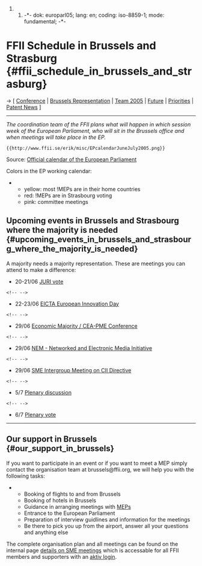 1.  1.  -\*- dok: europarl05; lang: en; coding: iso-8859-1; mode:
        fundamental; -\*-

# FFII Schedule in Brussels and Strasburg {#ffii_schedule_in_brussels_and_strasburg}

-\> \[ [ Conference](Konf0506En "wikilink") \| [ Brussels
Representation](BruRepEn "wikilink") \| [ Team
2005](Team05En "wikilink") \| [ Future](SwpatFuturEn "wikilink") \| [
Priorities](FfiiprojPriorEn "wikilink") \| [ Patent
News](SwpatcninoEn "wikilink") \]

------------------------------------------------------------------------

*The coordination team of the FFII plans what will happen in which
session week of the European Parliament, who will sit in the Brussels
office and when meetings will take place in the EP.*

```{=mediawiki}
{{http://www.ffii.se/erik/misc/EPcalendarJuneJuly2005.png}}
```
Source: [Official calendar of the European
Parliament](http://www.europarl.eu.int/plenary/cal2005_en.pdf "wikilink")

Colors in the EP working calendar:

-   -   yellow: most !MEPs are in their home countries
    -   red: !MEPs are in Strasbourg voting
    -   pink: committee meetings

## Upcoming events in Brussels and Strasbourg where the majority is needed {#upcoming_events_in_brussels_and_strasbourg_where_the_majority_is_needed}

A majority needs a majority representation. These are meetings you can
attend to make a difference:

-   20-21/06 [JURI vote](http://wiki.ffii.org/?Plen05En "wikilink")

```{=html}
<!-- -->
```
-   22-23/06 [EICTA European Innovation
    Day](http://wiki.ffii.org/Eicta050622En "wikilink")

```{=html}
<!-- -->
```
-   29/06 [Economic Majority / CEA-PME
    Conference](http://www.economic-majority.com/konf050629/ "wikilink")

```{=html}
<!-- -->
```
-   29/06 [NEM - Networked and Electronic Media
    Initiative](http://wiki.ffii.org/NEM050629En "wikilink")

```{=html}
<!-- -->
```
-   29/06 [SME Intergroup Meeting on CII
    Directive](http://wiki.ffii.org/Intergroup050629En "wikilink")

```{=html}
<!-- -->
```
-   5/7 [ Plenary discussion](Plen05En "wikilink")

```{=html}
<!-- -->
```
-   6/7 [ Plenary vote](Plen05En "wikilink")

------------------------------------------------------------------------

## Our support in Brussels {#our_support_in_brussels}

If you want to participate in an event or if you want to meet a MEP
simply contact the organisation team at brussels\@ffii.org, we will help
you with the following tasks:

-   -   Booking of flights to and from Brussels
    -   Booking of hotels in Brussels
    -   Guidance in arranging meetings with [MEPs](MEPs "wikilink")
    -   Entrance to the European Parliament
    -   Preparation of interview guidlines and information for the
        meetings
    -   Be there to pick you up from the airport, answer all your
        questions and anything else

The complete organisation plan and all meetings can be found on the
internal page [details on SME
meetings](http://wiki.ffii.org/admin.cgi?Lobby05En "wikilink") which is
accessable for all FFII members and supporters with an [aktiv
login](http://aktiv.ffii.org "wikilink").
